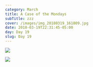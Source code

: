 ```yaml
---
category: March
title: A Case of the Mondays
subTitle: zzz
cover: /images/img_20180319_161809.jpg
date: 2018-03-19T22:31:45-05:00
day: Day 19
slug: Day 19
---
```

![](/images/img_20180319_221512.jpg)

![](/images/img_20180319_161809.jpg)
